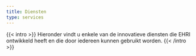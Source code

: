 ```yaml
---
title: Diensten
type: services
---
```


{{< intro >}}
Hieronder vindt u enkele van de innovatieve diensten die EHRI ontwikkeld heeft en die door iedereen kunnen gebruikt worden.
{{< /intro >}}
